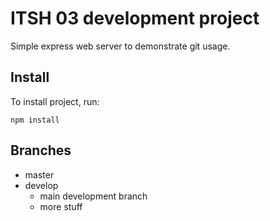 # ITSH 03 development project

Simple express web server to demonstrate git usage.

## Install

To install project, run:

`npm install`

## Branches
- master
- develop
  - main development branch
  - more stuff
